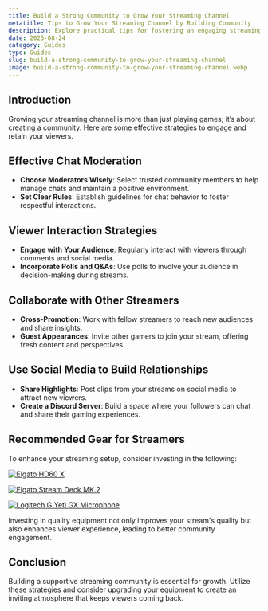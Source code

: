 ```yaml
---
title: Build a Strong Community to Grow Your Streaming Channel
metatitle: Tips to Grow Your Streaming Channel by Building Community
description: Explore practical tips for fostering an engaging streaming community.
date: 2025-08-24
category: Guides
type: Guides
slug: build-a-strong-community-to-grow-your-streaming-channel
image: build-a-strong-community-to-grow-your-streaming-channel.webp
---
```


## Introduction
Growing your streaming channel is more than just playing games; it’s about creating a community. Here are some effective strategies to engage and retain your viewers.

## Effective Chat Moderation
- **Choose Moderators Wisely**: Select trusted community members to help manage chats and maintain a positive environment.
- **Set Clear Rules**: Establish guidelines for chat behavior to foster respectful interactions.

## Viewer Interaction Strategies
- **Engage with Your Audience**: Regularly interact with viewers through comments and social media.
- **Incorporate Polls and Q&As**: Use polls to involve your audience in decision-making during streams.

## Collaborate with Other Streamers
- **Cross-Promotion**: Work with fellow streamers to reach new audiences and share insights.
- **Guest Appearances**: Invite other gamers to join your stream, offering fresh content and perspectives.

## Use Social Media to Build Relationships
- **Share Highlights**: Post clips from your streams on social media to attract new viewers.
- **Create a Discord Server**: Build a space where your followers can chat and share their gaming experiences.

## Recommended Gear for Streamers
To enhance your streaming setup, consider investing in the following:

[![Elgato HD60 X](https://www.gamestreamingsetup.com/elgato-hd60-x.jpg)](https://amzn.to/4dZtxVc)

[![Elgato Stream Deck MK.2](https://www.gamestreamingsetup.com/elgato-stream-deck-mk2.jpg)](https://amzn.to/43ECm3m)

[![Logitech G Yeti GX Microphone](https://www.gamestreamingsetup.com/logitech-g-yeti-gx.jpg)](https://amzn.to/446et4B)

Investing in quality equipment not only improves your stream's quality but also enhances viewer experience, leading to better community engagement. 

## Conclusion
Building a supportive streaming community is essential for growth. Utilize these strategies and consider upgrading your equipment to create an inviting atmosphere that keeps viewers coming back.